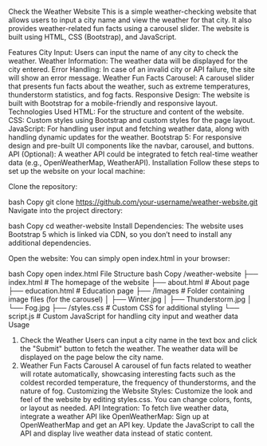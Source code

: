 Check the Weather Website
This is a simple weather-checking website that allows users to input a city name and view the weather for that city. It also provides weather-related fun facts using a carousel slider. The website is built using HTML, CSS (Bootstrap), and JavaScript.

Features
City Input: Users can input the name of any city to check the weather.
Weather Information: The weather data will be displayed for the city entered.
Error Handling: In case of an invalid city or API failure, the site will show an error message.
Weather Fun Facts Carousel: A carousel slider that presents fun facts about the weather, such as extreme temperatures, thunderstorm statistics, and fog facts.
Responsive Design: The website is built with Bootstrap for a mobile-friendly and responsive layout.
Technologies Used
HTML: For the structure and content of the website.
CSS: Custom styles using Bootstrap and custom styles for the page layout.
JavaScript: For handling user input and fetching weather data, along with handling dynamic updates for the weather.
Bootstrap 5: For responsive design and pre-built UI components like the navbar, carousel, and buttons.
API (Optional): A weather API could be integrated to fetch real-time weather data (e.g., OpenWeatherMap, WeatherAPI).
Installation
Follow these steps to set up the website on your local machine:

Clone the repository:

bash
Copy
git clone https://github.com/your-username/weather-website.git
Navigate into the project directory:

bash
Copy
cd weather-website
Install Dependencies: The website uses Bootstrap 5 which is linked via CDN, so you don’t need to install any additional dependencies.

Open the website: You can simply open index.html in your browser:

bash
Copy
open index.html
File Structure
bash
Copy
/weather-website
├── index.html          # The homepage of the website
├── about.html          # About page
├── education.html      # Education page
├── /Images             # Folder containing image files (for the carousel)
│   ├── Winter.jpg
│   ├── Thunderstorm.jpg
│   └── Fog.jpg
├── /styles.css         # Custom CSS for additional styling
└── script.js           # Custom JavaScript for handling city input and weather data
Usage
1. Check the Weather
Users can input a city name in the text box and click the "Submit" button to fetch the weather.
The weather data will be displayed on the page below the city name.
2. Weather Fun Facts Carousel
A carousel of fun facts related to weather will rotate automatically, showcasing interesting facts such as the coldest recorded temperature, the frequency of thunderstorms, and the nature of fog.
Customizing the Website
Styles: Customize the look and feel of the website by editing styles.css. You can change colors, fonts, or layout as needed.
API Integration: To fetch live weather data, integrate a weather API like OpenWeatherMap:
Sign up at OpenWeatherMap and get an API key.
Update the JavaScript to call the API and display live weather data instead of static content.
